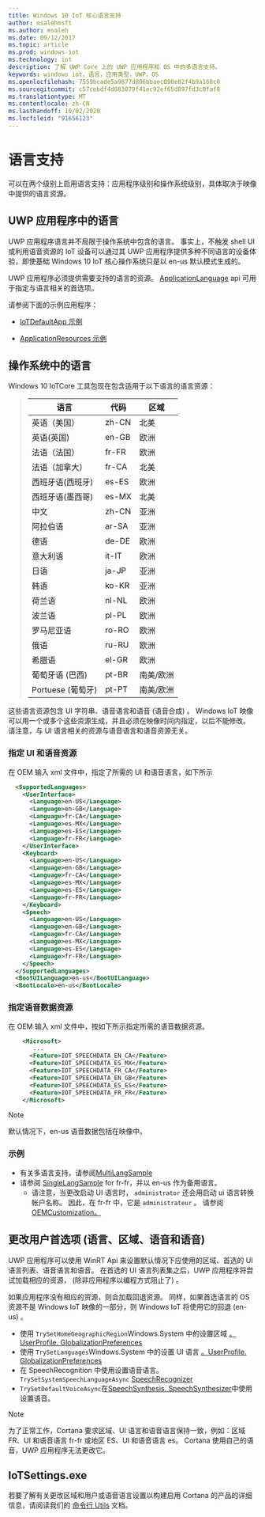 ```yaml
---
title: Windows 10 IoT 核心语言支持
author: msalehmsft
ms.author: msaleh
ms.date: 09/12/2017
ms.topic: article
ms.prod: windows-iot
ms.technology: iot
description: 了解 UWP Core 上的 UWP 应用程序和 OS 中的多语言支持。
keywords: windows iot，语言，应用类型，UWP，OS
ms.openlocfilehash: 7559bcade5a9877d806bbaec090e02f4b9a160c0
ms.sourcegitcommit: c57cebdf4d083079f41ec92ef65d897fd3c0faf8
ms.translationtype: MT
ms.contentlocale: zh-CN
ms.lasthandoff: 10/02/2020
ms.locfileid: "91656123"
---
```

# <a name="language-support"></a>语言支持

可以在两个级别上启用语言支持：应用程序级别和操作系统级别，具体取决于映像中提供的语言资源。

## <a name="languages-in-uwp-applications"></a>UWP 应用程序中的语言
UWP 应用程序语言并不局限于操作系统中包含的语言。  事实上，不触发 shell UI 或利用语音资源的 IoT 设备可以通过其 UWP 应用程序提供多种不同语言的设备体验，即使基础 Windows 10 IoT 核心操作系统只是以 en-us 默认模式生成的。 

UWP 应用程序必须提供需要支持的语言的资源。 [ApplicationLanguage](https://docs.microsoft.com/uwp/api/windows.globalization.applicationlanguages) api 可用于指定与语言相关的首选项。

请参阅下面的示例应用程序：

* [IoTDefaultApp 示例](https://developer.microsoft.com/en-us/windows/iot/samples/iotdefaultapp)

* [ApplicationResources 示例](https://github.com/Microsoft/Windows-universal-samples/tree/master/Samples/ApplicationResources)


## <a name="languages-in-os"></a>操作系统中的语言

Windows 10 IoTCore 工具包现在包含适用于以下语言的语言资源：

> | 语言  | 代码 | 区域 |
> |-------------|-----|-----|
> | 英语（美国） | zh-CN | 北美 | 
> | 英语(英国) | en-GB | 欧洲 |
> | 法语（法国） | fr-FR | 欧洲 |
> | 法语（加拿大） | fr-CA | 北美 |
> | 西班牙语(西班牙) | es-ES | 欧洲 |
> | 西班牙语(墨西哥) | es-MX | 北美 |
> | 中文 | zh-CN | 亚洲 | 
> | 阿拉伯语 | ar-SA | 亚洲 |
> | 德语 | de-DE | 欧洲 |
> | 意大利语 | it-IT | 欧洲 | 
> | 日语 | ja-JP | 亚洲 |
> | 韩语 | ko-KR | 亚洲 |
> | 荷兰语 | nl-NL | 欧洲 |
> | 波兰语 | pl-PL | 欧洲 | 
> | 罗马尼亚语 | ro-RO | 欧洲 |
> | 俄语 | ru-RU | 欧洲 |
> | 希腊语 | el-GR | 欧洲 |
> | 葡萄牙语 (巴西)  | pt-BR | 南美/欧洲 |
> | Portuese (葡萄牙)  | pt-PT | 南美/欧洲 |

这些语言资源包含 UI 字符串、语音语言和语音 (语音合成) 。 Windows IoT 映像可以用一个或多个这些资源生成，并且必须在映像时间内指定，以后不能修改。 请注意，与 UI 语言相关的资源与语音语言和语音资源无关。

### <a name="specifying-ui-and-speech-resources"></a>指定 UI 和语音资源 
在 OEM 输入 xml 文件中，指定了所需的 UI 和语音语言，如下所示

``` xml
  <SupportedLanguages>
    <UserInterface>
      <Language>en-US</Language>
      <Language>en-GB</Language> 
      <Language>fr-CA</Language> 
      <Language>es-MX</Language> 
      <Language>es-ES</Language> 
      <Language>fr-FR</Language>
    </UserInterface>
    <Keyboard>
      <Language>en-US</Language>
      <Language>en-GB</Language> 
      <Language>fr-CA</Language> 
      <Language>es-MX</Language> 
      <Language>es-ES</Language> 
      <Language>fr-FR</Language>
    </Keyboard>
    <Speech>
      <Language>en-US</Language>
      <Language>en-GB</Language> 
      <Language>fr-CA</Language> 
      <Language>es-MX</Language> 
      <Language>es-ES</Language> 
      <Language>fr-FR</Language>
    </Speech>
  </SupportedLanguages>
  <BootUILanguage>en-us</BootUILanguage>
  <BootLocale>en-us</BootLocale>
```


### <a name="specifying-speech-data-resources"></a>指定语音数据资源
在 OEM 输入 xml 文件中，按如下所示指定所需的语音数据资源。

``` xml
    <Microsoft>
       ...
      <Feature>IOT_SPEECHDATA_EN_CA</Feature>
      <Feature>IOT_SPEECHDATA_ES_MX</Feature> 
      <Feature>IOT_SPEECHDATA_FR_CA</Feature> 
      <Feature>IOT_SPEECHDATA_EN_GB</Feature>
      <Feature>IOT_SPEECHDATA_ES_ES</Feature>  
      <Feature>IOT_SPEECHDATA_FR_FR</Feature> 
    </Microsoft>
```

> [!NOTE]
> 默认情况下，en-us 语音数据包括在映像中。

### <a name="samples"></a>示例
* 有关多语言支持，请参阅[MultiLangSample](https://github.com/ms-iot/iot-adk-addonkit/tree/master/Workspace/Source-arm/Products/MultiLangSample)
* 请参阅 [SingleLangSample](https://github.com/ms-iot/iot-adk-addonkit/tree/master/Workspace/Source-arm/Products/SingleLangSample) for fr-fr，并以 en-us 作为备用语言。
    * 请注意，当更改启动 UI 语言时， `administrator` 还会用启动 ui 语言转换帐户名称。 因此，在 fr-fr 中，它是 `administrateur` 。 请参阅 [OEMCustomization。](https://github.com/ms-iot/iot-adk-addonkit/tree/master/Workspace/Source-arm/Products/SingleLangSample/oemcustomization.cmd)

## <a name="changing-user-preferences-language-region-speech-and-voice"></a>更改用户首选项 (语言、区域、语音和语音) 

UWP 应用程序可以使用 WinRT Api 来设置默认情况下应使用的区域、首选的 UI 语言列表、语音语言和语音。 在首选的 UI 语言列表集之后，UWP 应用程序将尝试加载相应的资源， (除非应用程序以编程方式阻止了) 。
 
如果应用程序没有相应的资源，则会加载回退资源。 同样，如果首选语言的 OS 资源不是 Windows IoT 映像的一部分，则 Windows IoT 将使用它的回退 (en-us) 。

* 使用 `TrySetHomeGeographicRegion`Windows.System 中的设置区域 [ 。UserProfile. GlobalizationPreferences](https://docs.microsoft.com/uwp/api/windows.system.userprofile.globalizationpreferences)
* 使用 `TrySetLanguages`Windows.System 中的设置 UI 语言 [ 。UserProfile. GlobalizationPreferences](https://docs.microsoft.com/uwp/api/windows.system.userprofile.globalizationpreferences)
* 在 SpeechRecognition 中使用设置语音语言。 `TrySetSystemSpeechLanguageAsync` [SpeechRecognizer](https://docs.microsoft.com/uwp/api/windows.media.speechrecognition.speechrecognizer)
* `TrySetDefaultVoiceAsync`在[SpeechSynthesis. SpeechSynthesizer](https://docs.microsoft.com/uwp/api/windows.media.speechsynthesis.speechsynthesizer)中使用设置语音。

> [!NOTE]
> 为了正常工作，Cortana 要求区域、UI 语言和语音语言保持一致，例如：区域 FR、UI 和语音语言 fr-fr 或地区 ES、UI 和语音语言 es。 Cortana 使用自己的语音，UWP 应用程序无法更改它。

## <a name="iotsettingsexe"></a>IoTSettings.exe

若要了解有关更改区域和用户或语音语言设置以构建启用 Cortana 的产品的详细信息，请阅读我们的 [命令行 Utils](../manage-your-device/CommandLineUtils.md) 文档。
